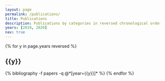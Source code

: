 ```yaml
---
layout: page
permalink: /publications/
title: Publications
description: Publications by categories in reversed chronological order.
years: [2019, 2020]
nav: true
---
```


<div class="publications">

{% for y in page.years reversed %}
  <h2 class="year">{{y}}</h2>
  {% bibliography -f papers -q @*[year={{y}}]* %}
{% endfor %}

</div>
